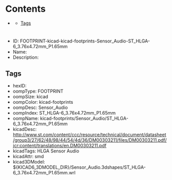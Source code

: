 



Contents
========

* [](#)
	* [Tags](#tags)

# 

- ID: FOOTPRINT-kicad-kicad-footprints-Sensor_Audio-ST_HLGA-6_3.76x4.72mm_P1.65mm
- Name: 
- Description: 

## Tags

- hexID: 
- oompType: FOOTPRINT
- oompSize: kicad
- oompColor: kicad-footprints
- oompDesc: Sensor_Audio
- oompIndex: ST_HLGA-6_3.76x4.72mm_P1.65mm
- oompName: kicad-footprints/Sensor_Audio/ST_HLGA-6_3.76x4.72mm_P1.65mm
- kicadDesc: http://www.st.com/content/ccc/resource/technical/document/datasheet/group3/27/62/48/98/44/54/4d/36/DM00303211/files/DM00303211.pdf/jcr:content/translations/en.DM00303211.pdf
- kicadTags: HLGA Sensor Audio
- kicadAttr: smd
- kicad3DModel: ${KICAD6_3DMODEL_DIR}/Sensor_Audio.3dshapes/ST_HLGA-6_3.76x4.72mm_P1.65mm.wrl
